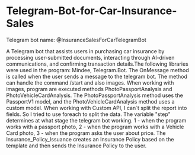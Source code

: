 # Telegram-Bot-for-Car-Insurance-Sales

Telegram bot name: @InsuranceSalesForCarTelegramBot

  A Telegram bot that assists users in purchasing car insurance by processing
user-submitted documents, interacting through AI-driven communications, and confirming
transaction details.The following libraries were used in the program: Mindee, Telegram.Bot.
  The OnMessage method is called when the user sends a message to the telegram bot. The method can handle the command /start and also images. When working with images, program are executed methods PhotoPassportAnalysis and PhotoVehicleCardAnalysis. The PhotoPassportAnalysis method uses the PassportV1 model, and the PhotoVehicleCardAnalysis method uses a custom model. When working with Custom API, I can`t split the report into fields. So I tried to use foreach to split the data.
  The variable "step" determines at what stage the telegram bot working. 1 - when the program works with a passport photo, 2 - when the program works with a Vehicle Card photo, 3 - when the program asks the user about price. The Insurance_Policy_Issuance creates an Insurance Policy based on the template and then sends the Insurance Policy to the user.
